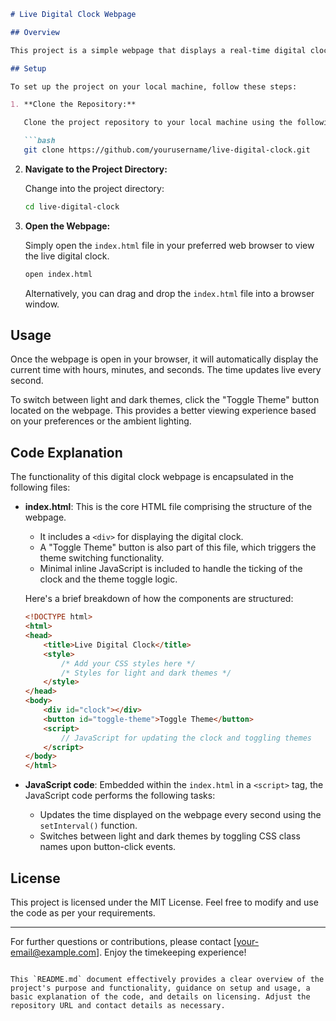 ```markdown
# Live Digital Clock Webpage

## Overview

This project is a simple webpage that displays a real-time digital clock with hours, minutes, and seconds. It also includes functionality for toggling between a light and dark theme, enhancing user experience under different lighting conditions.

## Setup

To set up the project on your local machine, follow these steps:

1. **Clone the Repository:**

   Clone the project repository to your local machine using the following command:

   ```bash
   git clone https://github.com/yourusername/live-digital-clock.git
   ```

2. **Navigate to the Project Directory:**

   Change into the project directory:

   ```bash
   cd live-digital-clock
   ```

3. **Open the Webpage:**

   Simply open the `index.html` file in your preferred web browser to view the live digital clock.

   ```bash
   open index.html
   ```

   Alternatively, you can drag and drop the `index.html` file into a browser window.

## Usage

Once the webpage is open in your browser, it will automatically display the current time with hours, minutes, and seconds. The time updates live every second. 

To switch between light and dark themes, click the "Toggle Theme" button located on the webpage. This provides a better viewing experience based on your preferences or the ambient lighting.

## Code Explanation

The functionality of this digital clock webpage is encapsulated in the following files:

- **index.html**: This is the core HTML file comprising the structure of the webpage. 
    - It includes a `<div>` for displaying the digital clock.
    - A "Toggle Theme" button is also part of this file, which triggers the theme switching functionality.
    - Minimal inline JavaScript is included to handle the ticking of the clock and the theme toggle logic.

  Here's a brief breakdown of how the components are structured:

  ```html
  <!DOCTYPE html>
  <html>
  <head>
      <title>Live Digital Clock</title>
      <style>
          /* Add your CSS styles here */
          /* Styles for light and dark themes */
      </style>
  </head>
  <body>
      <div id="clock"></div>
      <button id="toggle-theme">Toggle Theme</button>
      <script>
          // JavaScript for updating the clock and toggling themes
      </script>
  </body>
  </html>
  ```

- **JavaScript code**: Embedded within the `index.html` in a `<script>` tag, the JavaScript code performs the following tasks:
  - Updates the time displayed on the webpage every second using the `setInterval()` function.
  - Switches between light and dark themes by toggling CSS class names upon button-click events.

## License

This project is licensed under the MIT License. Feel free to modify and use the code as per your requirements.

---

For further questions or contributions, please contact [your-email@example.com]. Enjoy the timekeeping experience!
```

This `README.md` document effectively provides a clear overview of the project's purpose and functionality, guidance on setup and usage, a basic explanation of the code, and details on licensing. Adjust the repository URL and contact details as necessary.